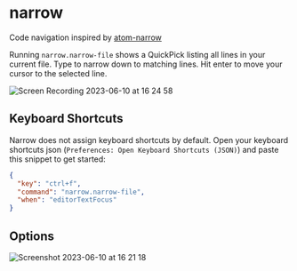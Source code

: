 # narrow

Code navigation inspired by [atom-narrow](https://github.com/t9md/atom-narrow)

Running `narrow.narrow-file` shows a QuickPick listing all lines in your current file. Type to narrow down to matching lines. Hit enter to move your cursor to the selected line.

![Screen Recording 2023-06-10 at 16 24 58](https://github.com/brumm/vsc-extension-narrow/assets/170500/27022fb7-f522-4a49-9a26-e3c1af4c76d7)


## Keyboard Shortcuts

Narrow does not assign keyboard shortcuts by default.
Open your keyboard shortcuts json (`Preferences: Open Keyboard Shortcuts (JSON)`) and paste this snippet to get started:

```json
{
  "key": "ctrl+f",
  "command": "narrow.narrow-file",
  "when": "editorTextFocus"
}
```

## Options

![Screenshot 2023-06-10 at 16 21 18](https://github.com/brumm/vsc-extension-narrow/assets/170500/c5869bcd-5db8-45b9-94fe-5dfac13404e9)
